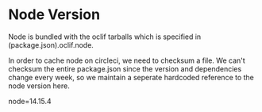 # Node Version

Node is bundled with the oclif tarballs which is specified in (package.json).oclif.node.

In order to cache node on circleci, we need to checksum a file. We can't checksum the entire package.json since the version and dependencies change every week, so we maintain a seperate hardcoded reference to the node version here.

node=14.15.4
